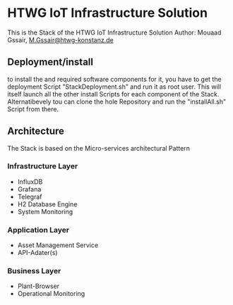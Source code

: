 # HTWG IoT Infrastructure Solution
This  is the Stack of the HTWG IoT Infrastructure Solution
Author: Mouaad Gssair, M.Gssair@htwg-konstanz.de

## Deployment/install
to install the and required software components for it, you have to get the deployment Script "StackDeployment.sh" and run it as root user.
This will itself launch all the  other install Scripts for each component of the Stack.
Alternatibevely tou can clone the hole Repository and run the "installAll.sh" Script from there.
## Architecture
The Stack is based on the Micro-services architectural Pattern
### Infrastructure Layer
 - InfluxDB
 - Grafana
 - Telegraf
 - H2 Database Engine
 - System Monitoring
 
### Application Layer
 - Asset Management Service
 - API-Adater(s)
 
### Business Layer
 - Plant-Browser
 - Operational Monitoring